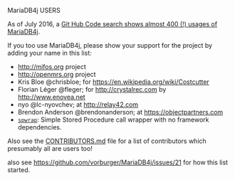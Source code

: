 MariaDB4j USERS

As of July 2016, a [Git Hub Code search shows almost 400 (!) usages of MariaDB4j](https://github.com/search?p=3&q=MariaDB4j&type=Code&utf8=%E2%9C%93).

If you too use MariaDB4j, please show your support for the project by adding your name in this list:

- http://mifos.org project
- http://openmrs.org project
- Kris Bloe @chrisbloe; for https://en.wikipedia.org/wiki/Costcutter
- Florian Léger @fleger; for http://crystalrec.com by http://www.enovea.net
- nyo @lc-nyovchev; at http://relay42.com  
- Brendon Anderson @brendonanderson; at https://objectpartners.com
- [`spwrap`](https://github.com/mhewedy/spwrap): Simple Stored Procedure call wrapper with no framework dependencies.


Also see the [CONTRIBUTORS.md](CONTRIBUTORS.md) file for a list of contributors which presumably all are users too! 

also see https://github.com/vorburger/MariaDB4j/issues/21 for how this list started.

